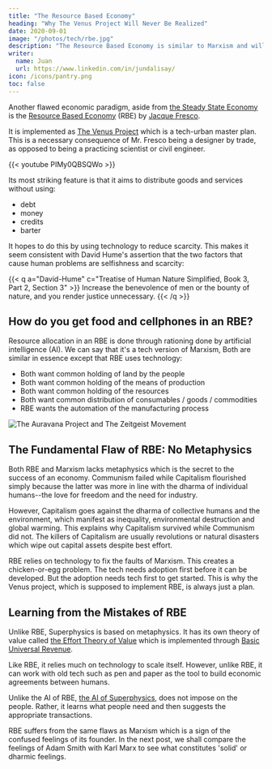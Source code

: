 ```yaml
---
title: "The Resource Based Economy"
heading: "Why The Venus Project Will Never Be Realized"
date: 2020-09-01
image: "/photos/tech/rbe.jpg"
description: "The Resource Based Economy is similar to Marxism and will fail just the same"
writer:
  name: Juan
  url: https://www.linkedin.com/in/jundalisay/
icon: /icons/pantry.png
toc: false
---
```



Another flawed economic paradigm, aside from [the Steady State Economy](/social/economics/fallacies/steady-state-economy) is the [Resource Based Economy](https://www.resourcebasedeconomy.org/about/global-resource-based-economy/) (RBE) by [Jacque Fresco](https://en.m.wikipedia.org/wiki/Jacque_Fresco). 

It is implemented as [The Venus Project](https://www.thevenusproject.com) which is a tech-urban master plan. This is a necessary consequence of Mr. Fresco being a designer by trade, as opposed to being a practicing scientist or civil engineer.  

{{< youtube PIMy0QBSQWo >}}


Its most striking feature is that it aims to distribute goods and services without using:
- debt
- money
- credits
- barter 

It hopes to do this by using technology to reduce scarcity. This makes it seem consistent with David Hume's assertion that the two factors that cause human problems are selfishness and scarcity:


{{< q a="David-Hume" c="Treatise of Human Nature Simplified, Book 3, Part 2, Section 3" >}}
Increase the benevolence of men or the bounty of nature, and you render justice unnecessary.
{{< /q >}}


## How do you get food and cellphones in an RBE?

Resource allocation in an RBE is done through rationing done by artificial intelligence (AI). We can say that it's a tech version of Marxism, Both are similar in essence except that RBE uses technology: 

- Both want common holding of land by the people
- Both want common holding of the means of production
- Both want common holding of the resources
- Both want common distribution of consumables / goods / commodities
- RBE wants the automation of the manufacturing process 


![The Auravana Project and The Zeitgeist Movement](/photos/tech/rbe.jpg)



## The Fundamental Flaw of RBE: No Metaphysics

Both RBE and Marxism lacks metaphysics which is the secret to the success of an economy. Communism failed while Capitalism flourished simply because the latter was more in line with the dharma of individual humans--the love for freedom and the need for industry. 

However, Capitalism goes against the dharma of collective humans and the environment, which manifest as inequality, environmental destruction and global warming. This explains why Capitalism survived while Communism did not. The killers of Capitalism are usually revolutions or natural disasters which wipe out capital assets despite best effort. 

RBE relies on technology to fix the faults of Marxism. This creates a chicken-or-egg problem. The tech needs adoption first before it can be developed. But the adoption needs tech first to get started. This is why the Venus project, which is supposed to implement RBE, is always just a plan. 


## Learning from the Mistakes of RBE

Unlike RBE, Superphysics is based on metaphysics. It has its own theory of value called [the Effort Theory of Value](/social/economics/principles/part-2/chapter-01b) which is implemented through [Basic Universal Revenue](/social/economics/principles/part-1/chapter-03b). 

Like RBE, it relies much on technology to scale itself. However, unlike RBE, it can work with old tech such as pen and paper as the tool to build economic agreements between humans. 

Unlike the AI of RBE, [the AI of Superphysics](/superphysics/principles/chapter-04d/), does not impose on the people. Rather, it learns what people need and then suggests the appropriate transactions. 

RBE suffers from the same flaws as Marxism which is a sign of the confused feelings of its founder. In the next post, we shall compare the feelings of Adam Smith with Karl Marx to see what constitutes 'solid' or dharmic feelings.
